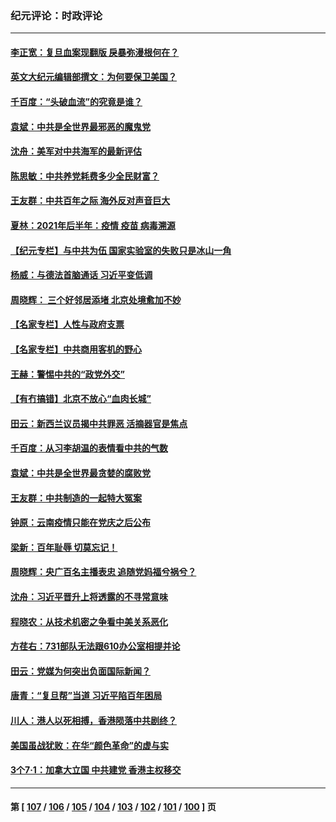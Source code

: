 ### 纪元评论：时政评论
---
#### [李正宽：复旦血案现翻版 戾暴弥漫根何在？](../../pages/nsc1025/n13074500.md) 
#### [英文大纪元编辑部撰文：为何要保卫美国？](../../pages/nsc1025/n13073902.md) 
#### [千百度：“头破血流”的究竟是谁？](../../pages/nsc1025/n13073349.md) 
#### [袁斌：中共是全世界最邪恶的魔鬼党](../../pages/nsc1025/n13073304.md) 
#### [沈舟：美军对中共海军的最新评估](../../pages/nsc1025/n13072665.md) 
#### [陈思敏：中共养党耗费多少全民财富？](../../pages/nsc1025/n13072257.md) 
#### [王友群：中共百年之际 海外反对声音巨大](../../pages/nsc1025/n13072301.md) 
#### [夏林：2021年后半年：疫情 疫苗 病毒溯源](../../pages/nsc1025/n13072504.md) 
#### [【纪元专栏】与中共为伍 国家实验室的失败只是冰山一角](../../pages/nsc1025/n13072452.md) 
#### [杨威：与德法首脑通话 习近平变低调](../../pages/nsc1025/n13072161.md) 
#### [周晓辉：  三个好邻居添堵  北京处境愈加不妙](../../pages/nsc1025/n13072423.md) 
#### [【名家专栏】人性与政府支票](../../pages/nsc1025/n13071618.md) 
#### [【名家专栏】中共商用客机的野心](../../pages/nsc1025/n13071673.md) 
#### [王赫：警惕中共的“政党外交”](../../pages/nsc1025/n13072188.md) 
#### [【有冇搞错】北京不放心“血肉长城”](../../pages/nsc1025/n13070813.md) 
#### [田云：新西兰议员揭中共罪恶 活摘器官是焦点](../../pages/nsc1025/n13070629.md) 
#### [千百度：从习李胡温的表情看中共的气数](../../pages/nsc1025/n13071003.md) 
#### [袁斌：中共是全世界最贪婪的腐败党](../../pages/nsc1025/n13070881.md) 
#### [王友群：中共制造的一起特大冤案](../../pages/nsc1025/n13070067.md) 
#### [钟原：云南疫情只能在党庆之后公布](../../pages/nsc1025/n13069996.md) 
#### [梁新：百年耻辱 切莫忘记！](../../pages/nsc1025/n13069923.md) 
#### [周晓辉：央广百名主播表忠 追随党妈福兮祸兮？](../../pages/nsc1025/n13069200.md) 
#### [沈舟：习近平晋升上将透露的不寻常意味](../../pages/nsc1025/n13069714.md) 
#### [程晓农：从技术机密之争看中美关系恶化](../../pages/nsc1025/n13068665.md) 
#### [方荏右：731部队无法跟610办公室相提并论](../../pages/nsc1025/n13068570.md) 
#### [田云：党媒为何突出负面国际新闻？](../../pages/nsc1025/n13067860.md) 
#### [唐青：“复旦帮”当道 习近平陷百年困局](../../pages/nsc1025/n13066148.md) 
#### [川人：港人以死相搏，香港陨落中共剧终？](../../pages/nsc1025/n13067777.md) 
#### [美国虽战犹败：在华“颜色革命”的虚与实](../../pages/nsc1025/n13067119.md) 
#### [3个7·1：加拿大立国 中共建党 香港主权移交](../../pages/nsc1025/n13065847.md) 

---
#### 第 [ [107](./107.md) / [106](./106.md) / [105](./105.md) / [104](./104.md) / [103](./103.md) / [102](./102.md) / [101](./101.md) / [100](./100.md) ] 页
